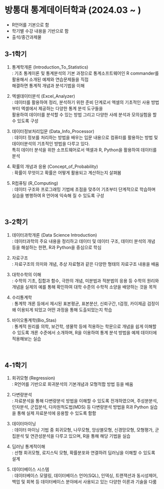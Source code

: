 # 방통대 통계데이터학과 (2024.03 ~ )
 - R언어를 기본으로 함
 - 학기별 수강 내용을 기반으로 함
 - 출석/중간과제물

## 3-1학기

1. 통계학개론 (Introduction_To_Statistics) <br/>
 : 기초 통계이론 및 통계분석의 기본 과정으로 통계소프트웨어인 R commander를 활용해서 소개된 예제와 연습문제들을 직접 <br/> 해결하면 통계적 개념과 분석기법을 이해

2. 엑셀데이터분석 (Excel_Analyzer) <br/>
 : 데이터를 활용하여 정리, 분석하기 위한 준비 단계로서 엑셀의 기초적인 사용 방법부터 엑셀에서 제공하는 다양한 통계 분석 도구들을 <br/> 활용하여 데이터를 분석할 수 있는 방법 그리고 다양한 사례 분석과 모의실험을 할 수 있도록 구성

4. 데이터정보처리입문 (Data_Info_Processor)  <br/>
 : 데이터 정보를 처리하는 방법을 배우는 입문 내용으로 컴퓨터를 활용하는 방법 및 데이터분석의 기초적인 방법을 다루고 있다. <br/> 특히 데이터 분석을 위한 소프트웨어로서 엑셀과 R, Python을 활용하여 데이터를 분석

5. 확률의 개념과 응용 (Concept_of_Probability) <br/>
 : 확률이 무엇이고 확률은 어떻게 활용되고 계산하는지 살펴봄

7. R컴퓨팅 (R_Computing) <br/>
 : 데이터 구조와 프로그래밍 기법에 초점을 맞추어 기초부터 단계적으로 학습하며 실습을 병행하여 R 언어에 익숙해 질 수 있도록 구성

<br/>

## 3-2학기
1. 데이터과학개론 (Data Science Introduction) <br/>
  : 데이터과학의 주요 내용을 정리하고 데이터 및 데이터 구조, 데이터 분석의 개념 등을 해설하는 한편, R과 Python을 중심으로 학심

2. 자료구조 <br/>
  : 자료구조의 의미와 개념, 추상 자료형과 같은 다양한 형태의 자료구조 내용을 배움

3. 대학수학의 이해  <br/>
  : 수학의 기초, 집합과 함수, 극한의 개념, 미분법과 적분법의 응용 등 수학의 원리와 개념을 실제의 예를 통해 확인하여 대학 수준의 수학적 소양을 배양하는 것을 목적

4. 수리통계학 <br/>
  : 통계학 개론 등에서 제시된 표본평균, 표본분산, 신뢰구간, t검정, 카이제곱 검정이 왜 이용되게 되었고 어떤 과정을 통해 도출되었는지 학습

5. 바이오통계학(Bio_Stas) <br/>
  : 통계적 원리를 의학, 보건학, 생물학 등에 적용하는 학문으로  개념을 쉽게 이해할 수 있도록 개론 수준에서 소개하며, R을 이용하여 통계 분석 방법을 예제 데이터에 적용해보는 실습

<br/>

## 4-1학기

1. 회귀모형 (Regression) <br/>
  : R언어를 기반으로 회귀분석의 기본개념과 모형적합 방법 등을 배움

2. 다변량분석 <br/>
  : 자료분석을 통해 다변량분석 방법을 이해할 수 있도록 전개하였으며, 주성분분석, 인자분석, 군집분석, 다차원척도법(MDS) 등 다변량분석 방법을 R과 Python 실습을 통해 실제 자료분석에 응용할 수 있도록 함함

3. 데이터마이닝  <br/>
  : 데이터 마이닝 기법 중 회귀모형, 나무모형, 앙상블모형, 신경망모형, 모형평가, 군집분석 및 연관성분석을 다루고 있으며, R을 통해 해당 기법을 실습

4. 딥러닝 통계적이해  <br/>
  : 선형 회귀모형, 로지스틱 모형, 확률분포와 연결하려 딥러닝을 이해할 수 있도록 설계

5. 데이터베이스 시스템 <br/>
  : 데이터베이스 모델링, 데이터베이스 언어(SQL), 인덱싱, 트랜잭션과 동시성제어, 백업 및 회복 등 데이터베이스 분야에서 사용되고 있는 다양한 이론과 기술을 다룸